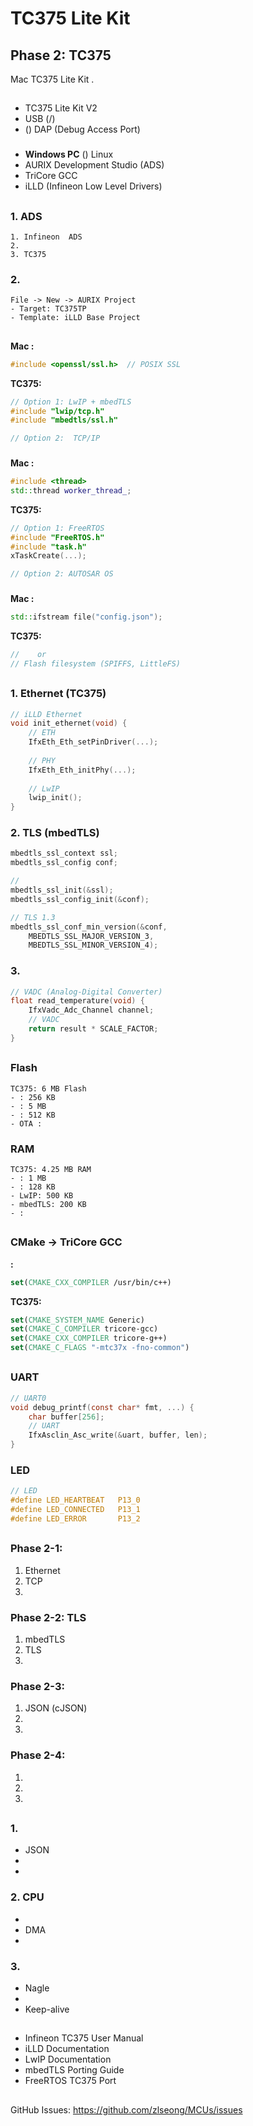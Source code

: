 # TC375 Lite Kit  

## Phase 2:  TC375  

  Mac   TC375 Lite Kit  .

##  

### 
- TC375 Lite Kit V2
- USB  (/)
- () DAP (Debug Access Port) 

### 
- **Windows PC** ()  Linux
- AURIX Development Studio (ADS)
- TriCore GCC 
- iLLD (Infineon Low Level Drivers)

##   

### 1. ADS 
```
1. Infineon  ADS 
2.    
3. TC375  
```

### 2.  
```
File -> New -> AURIX Project
- Target: TC375TP
- Template: iLLD Base Project
```

##  

###  

**Mac :**
```cpp
#include <openssl/ssl.h>  // POSIX SSL
```

**TC375:**
```cpp
// Option 1: LwIP + mbedTLS
#include "lwip/tcp.h"
#include "mbedtls/ssl.h"

// Option 2:  TCP/IP 
```

### 

**Mac :**
```cpp
#include <thread>
std::thread worker_thread_;
```

**TC375:**
```cpp
// Option 1: FreeRTOS
#include "FreeRTOS.h"
#include "task.h"
xTaskCreate(...);

// Option 2: AUTOSAR OS
```

###  

**Mac :**
```cpp
std::ifstream file("config.json");
```

**TC375:**
```cpp
//    or
// Flash filesystem (SPIFFS, LittleFS)
```

##   

### 1. Ethernet  (TC375)

```c
// iLLD Ethernet 
void init_ethernet(void) {
    // ETH  
    IfxEth_Eth_setPinDriver(...);
    
    // PHY 
    IfxEth_Eth_initPhy(...);
    
    // LwIP 
    lwip_init();
}
```

### 2. TLS  (mbedTLS)

```c
mbedtls_ssl_context ssl;
mbedtls_ssl_config conf;

// 
mbedtls_ssl_init(&ssl);
mbedtls_ssl_config_init(&conf);

// TLS 1.3 
mbedtls_ssl_conf_min_version(&conf, 
    MBEDTLS_SSL_MAJOR_VERSION_3, 
    MBEDTLS_SSL_MINOR_VERSION_4);
```

### 3.  

```c
// VADC (Analog-Digital Converter)
float read_temperature(void) {
    IfxVadc_Adc_Channel channel;
    // VADC   
    return result * SCALE_FACTOR;
}
```

##  

### Flash 
```
TC375: 6 MB Flash
- : 256 KB
- : 5 MB
- : 512 KB
- OTA : 
```

### RAM
```
TC375: 4.25 MB RAM
- : 1 MB
- : 128 KB
- LwIP: 500 KB
- mbedTLS: 200 KB
- : 
```

##  

### CMake -> TriCore GCC

**:**
```cmake
set(CMAKE_CXX_COMPILER /usr/bin/c++)
```

**TC375:**
```cmake
set(CMAKE_SYSTEM_NAME Generic)
set(CMAKE_C_COMPILER tricore-gcc)
set(CMAKE_CXX_COMPILER tricore-g++)
set(CMAKE_C_FLAGS "-mtc37x -fno-common")
```

## 

### UART 
```c
// UART0  
void debug_printf(const char* fmt, ...) {
    char buffer[256];
    // UART 
    IfxAsclin_Asc_write(&uart, buffer, len);
}
```

### LED 
```c
// LED  
#define LED_HEARTBEAT   P13_0
#define LED_CONNECTED   P13_1
#define LED_ERROR       P13_2
```

##  

### Phase 2-1:  
1. Ethernet  
2. TCP  
3.  

### Phase 2-2: TLS
1. mbedTLS 
2. TLS 
3.  

### Phase 2-3: 
1. JSON  (cJSON)
2.  
3.  

### Phase 2-4: 
1.  
2.  
3.  

##  

### 1. 
- JSON    
-   
-   

### 2. CPU
-   
- DMA 
-   

### 3. 
- Nagle  
-   
- Keep-alive 

##  

- Infineon TC375 User Manual
- iLLD Documentation
- LwIP Documentation
- mbedTLS Porting Guide
- FreeRTOS TC375 Port

##   

GitHub Issues: https://github.com/zlseong/MCUs/issues

